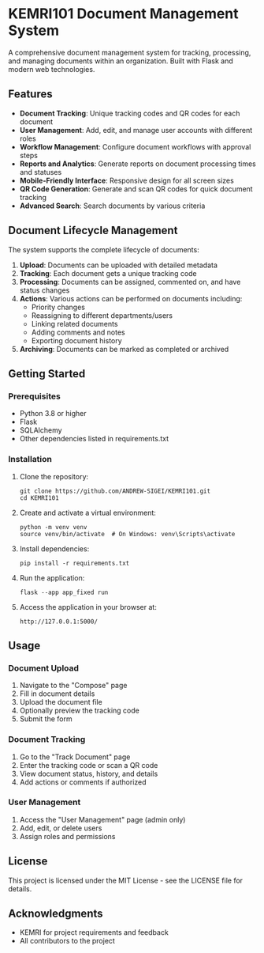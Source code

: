 # KEMRI101 Document Management System

A comprehensive document management system for tracking, processing, and managing documents within an organization. Built with Flask and modern web technologies.

## Features

- **Document Tracking**: Unique tracking codes and QR codes for each document
- **User Management**: Add, edit, and manage user accounts with different roles
- **Workflow Management**: Configure document workflows with approval steps
- **Reports and Analytics**: Generate reports on document processing times and statuses
- **Mobile-Friendly Interface**: Responsive design for all screen sizes
- **QR Code Generation**: Generate and scan QR codes for quick document tracking
- **Advanced Search**: Search documents by various criteria

## Document Lifecycle Management

The system supports the complete lifecycle of documents:

1. **Upload**: Documents can be uploaded with detailed metadata
2. **Tracking**: Each document gets a unique tracking code
3. **Processing**: Documents can be assigned, commented on, and have status changes
4. **Actions**: Various actions can be performed on documents including:
   - Priority changes
   - Reassigning to different departments/users
   - Linking related documents
   - Adding comments and notes
   - Exporting document history
5. **Archiving**: Documents can be marked as completed or archived

## Getting Started

### Prerequisites

- Python 3.8 or higher
- Flask
- SQLAlchemy
- Other dependencies listed in requirements.txt

### Installation

1. Clone the repository:
   ```
   git clone https://github.com/ANDREW-SIGEI/KEMRI101.git
   cd KEMRI101
   ```

2. Create and activate a virtual environment:
   ```
   python -m venv venv
   source venv/bin/activate  # On Windows: venv\Scripts\activate
   ```

3. Install dependencies:
   ```
   pip install -r requirements.txt
   ```

4. Run the application:
   ```
   flask --app app_fixed run
   ```

5. Access the application in your browser at:
   ```
   http://127.0.0.1:5000/
   ```

## Usage

### Document Upload

1. Navigate to the "Compose" page
2. Fill in document details
3. Upload the document file
4. Optionally preview the tracking code
5. Submit the form

### Document Tracking

1. Go to the "Track Document" page
2. Enter the tracking code or scan a QR code
3. View document status, history, and details
4. Add actions or comments if authorized

### User Management

1. Access the "User Management" page (admin only)
2. Add, edit, or delete users
3. Assign roles and permissions

## License

This project is licensed under the MIT License - see the LICENSE file for details.

## Acknowledgments

* KEMRI for project requirements and feedback
* All contributors to the project 